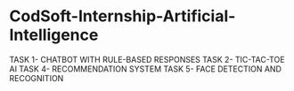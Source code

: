 # CodSoft-Internship-Artificial-Intelligence
TASK 1- CHATBOT WITH RULE-BASED RESPONSES
TASK 2- TIC-TAC-TOE AI
TASK 4- RECOMMENDATION SYSTEM
TASK 5- FACE DETECTION AND RECOGNITION
